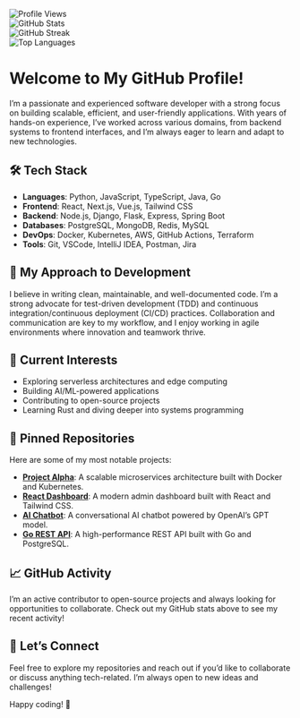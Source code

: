 ![Profile Views](https://komarev.com/ghpvc/?username=raheemframizone936&color=blue)  
![GitHub Stats](https://github-readme-stats.vercel.app/api?username=raheemframizone936&show_icons=true&theme=radical)  
![GitHub Streak](https://github-readme-streak-stats.herokuapp.com/?user=raheemframizone936&theme=radical)  
![Top Languages](https://github-readme-stats.vercel.app/api/top-langs/?username=raheemframizone936&layout=compact&theme=radical)  

# Welcome to My GitHub Profile!  

I’m a passionate and experienced software developer with a strong focus on building scalable, efficient, and user-friendly applications. With years of hands-on experience, I’ve worked across various domains, from backend systems to frontend interfaces, and I’m always eager to learn and adapt to new technologies.  

## 🛠️ Tech Stack  
- **Languages**: Python, JavaScript, TypeScript, Java, Go  
- **Frontend**: React, Next.js, Vue.js, Tailwind CSS  
- **Backend**: Node.js, Django, Flask, Express, Spring Boot  
- **Databases**: PostgreSQL, MongoDB, Redis, MySQL  
- **DevOps**: Docker, Kubernetes, AWS, GitHub Actions, Terraform  
- **Tools**: Git, VSCode, IntelliJ IDEA, Postman, Jira  

## 🚀 My Approach to Development  
I believe in writing clean, maintainable, and well-documented code. I’m a strong advocate for test-driven development (TDD) and continuous integration/continuous deployment (CI/CD) practices. Collaboration and communication are key to my workflow, and I enjoy working in agile environments where innovation and teamwork thrive.  

## 🌱 Current Interests  
- Exploring serverless architectures and edge computing  
- Building AI/ML-powered applications  
- Contributing to open-source projects  
- Learning Rust and diving deeper into systems programming  

## 📌 Pinned Repositories  
Here are some of my most notable projects:  
- **[Project Alpha](https://github.com/raheemframizone936/project-alpha)**: A scalable microservices architecture built with Docker and Kubernetes.  
- **[React Dashboard](https://github.com/raheemframizone936/react-dashboard)**: A modern admin dashboard built with React and Tailwind CSS.  
- **[AI Chatbot](https://github.com/raheemframizone936/ai-chatbot)**: A conversational AI chatbot powered by OpenAI’s GPT model.  
- **[Go REST API](https://github.com/raheemframizone936/go-rest-api)**: A high-performance REST API built with Go and PostgreSQL.  

## 📈 GitHub Activity  
I’m an active contributor to open-source projects and always looking for opportunities to collaborate. Check out my GitHub stats above to see my recent activity!  

## 🤝 Let’s Connect  
Feel free to explore my repositories and reach out if you’d like to collaborate or discuss anything tech-related. I’m always open to new ideas and challenges!  

Happy coding! 🚀
